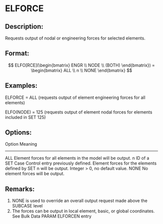 # ELFORCE

## Description:

Requests output of nodal or engineering forces for selected elements.

## Format:

 $$ ELFO[RCE](\begin{bmatrix}
   ENGR \\
   NODE \\
   (BOTH) 
   \end{bmatrix}) = \begin{bmatrix}
   ALL \\
   n \\
   NONE
   \end{bmatrix} $$

## Examples:

ELFORCE = ALL (requests output of element engineering forces for all elements)

ELFO(NODE) = 125 (requests output of element nodal forces for elements included in SET 125)

## Options:

Option Meaning
------ -------
ALL    Element forces for all elements in the model will be output.
n      ID of a SET Case Control entry previously defined. Element forces for the elements
       defined by SET n will be output. Integer > 0, no default value.
NONE   No element forces will be output.

## Remarks:

1. NONE is used to override an overall output request made above the SUBCASE level
2. The forces can be output in local element, basic, or global coordinates. See Bulk Data PARAM ELFORCEN entry
